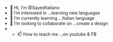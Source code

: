- 👋 Hi, I’m @SayedItaliano
- 👀 I’m interested in ...learning new languages
- 🌱 I’m currently learning ...Italian language 
- 💞️ I’m looking to collaborate on ...create a design
- - 📫 How to reach me ...on youtube & FB
<!---
SayedItaliano/SayedItaliano is a ✨ special ✨ repository because its `README.md` (this file) appears on your GitHub profile.
You can click the Preview link to take a look at your changes.
--->

